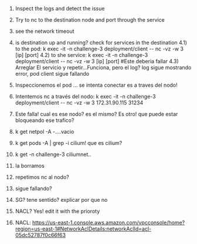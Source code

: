 1) Inspect the logs and detect the issue
2) Try to nc to the destination node and port through the service
3) see the network timeout
4) is destination up and running? check for services in the destination
4.1) to the pod: k exec -it -n challenge-3 deployment/client -- nc -vz -w 3 [ip] [port]
4.2) to she service: k exec -it -n challenge-3 deployment/client -- nc -vz -w 3 [ip] [port] #Este deberia fallar
4.3) Arreglar El servicio y repetir...Funciona, pero el log? log sigue mostrando error, pod client sigue fallando
5) Inspeccionemos el pod ... se intenta conectar es a traves del nodo!
6) Intentemos nc a través del nodo: 
k exec -it -n challenge-3 deployment/client -- nc -vz -w 3 172.31.90.115 31234

7) Este falla! cual es ese nodo? es el mismo? Es otro! que puede estar bloqueando ese trafico?
8) k get netpol -A -....vacio
9) k get pods -A | grep -i cilium! que es cilium?
10) k get -n challenge-3 ciliumnet..
11) la borramos
12) repetimos nc al nodo?
13) sigue fallando?
14) SG? tene sentido? explicar por que no
15) NACL? Yes! edit it with the prioroty
16) NACL: https://us-east-1.console.aws.amazon.com/vpcconsole/home?region=us-east-1#NetworkAclDetails:networkAclId=acl-05dc52787f0c66f63
